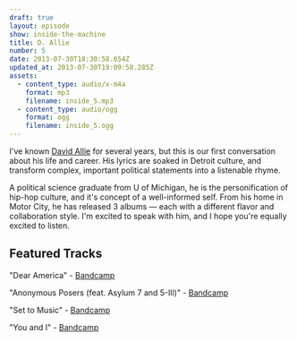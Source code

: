 ```yaml
---
draft: true
layout: episode
show: inside-the-machine
title: D. Allie
number: 5
date: 2013-07-30T18:30:58.654Z
updated_at: 2013-07-30T19:09:58.285Z
assets:
  - content_type: audio/x-m4a
    format: mp3
    filename: inside_5.mp3
  - content_type: audio/ogg
    format: ogg
    filename: inside_5.ogg
---
```

I've known [David Allie](http://davidallie.com) for several years, but this is our first conversation about his life and career. His lyrics are soaked in Detroit culture, and transform complex, important political statements into a listenable rhyme.

A political science graduate from U of Michigan, he is the personification of hip-hop culture, and it's concept of a well-informed self. From his home in Motor City, he has released 3 albums &mdash; each with a different flavor and collaboration style. I'm excited to speak with him, and I hope you're equally excited to listen.

## Featured Tracks

"Dear America" - [Bandcamp](http://unitedstatesofmind.bandcamp.com/album/moonchild-and-d-allie-have-a-bright-future)

"Anonymous Posers (feat. Asylum 7 and 5-Ill)" - [Bandcamp](http://unitedstatesofmind.bandcamp.com/album/the-co-operative)

"Set to Music" - [Bandcamp](http://store.progressreportmusic.com/album/eddie-logix-d-allie-are-progress-report)

"You and I" - [Bandcamp](http://coldenglish.bandcamp.com)